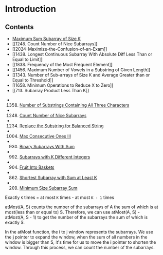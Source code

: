 # Introduction
    
## Contents
* [Maximum Sum Subarray of Size K](1.md)
* [[1248. Count Number of Nice Subarrays]]
* [[2024-Maximize-the-Confusion-of-an-Exam]]
* [[1438. Longest Continuous Subarray With Absolute Diff Less Than or Equal to Limit]]
* [[1838. Frequency of the Most Frequent Element]]
* [[1456. Maximum Number of Vowels in a Substring of Given Length]]
* [[1343. Number of Sub-arrays of Size K and Average Greater than or Equal to Threshold]]
* [[1658. Minimum Operations to Reduce X to Zero]]
* [[713. Subarray Product Less Than K]]

- 1358. [Number of Substrings Containing All Three Characters](https://leetcode.com/problems/number-of-substrings-containing-all-three-characters/discuss/516977/JavaC++Python-Easy-and-Concise)
- 1248. [Count Number of Nice Subarrays](https://leetcode.com/problems/count-number-of-nice-subarrays/discuss/419378/JavaC%2B%2BPython-Sliding-Window-atMost(K)-atMost(K-1))
- 1234. [Replace the Substring for Balanced String](https://leetcode.com/problems/replace-the-substring-for-balanced-string/discuss/408978/javacpython-sliding-window/367697)
- 1004. [Max Consecutive Ones III](https://leetcode.com/problems/max-consecutive-ones-iii/discuss/247564/javacpython-sliding-window/379427?page=3)
- 930. [Binary Subarrays With Sum](https://leetcode.com/problems/binary-subarrays-with-sum/discuss/186683/)
- 992. [Subarrays with K Different Integers](https://leetcode.com/problems/subarrays-with-k-different-integers/discuss/523136/JavaC%2B%2BPython-Sliding-Window)
- 904. [Fruit Into Baskets](https://leetcode.com/problems/fruit-into-baskets/discuss/170740/Sliding-Window-for-K-Elements)
- 862. [Shortest Subarray with Sum at Least K](https://leetcode.com/problems/shortest-subarray-with-sum-at-least-k/discuss/143726/C%2B%2BJavaPython-O(N)-Using-Deque)
- 209. [Minimum Size Subarray Sum](https://leetcode.com/problems/minimum-size-subarray-sum/discuss/433123/JavaC++Python-Sliding-Window)

Exactly `K` times = at most `K` times - at most `K - 1` times

atMost(A, S) counts the number of the subarrays of A the sum of which is at most(less than or equal to) S. Therefore, we can use atMost(A, S) - atMost(A, S - 1) to get the number of the subarrays the sum of which is exactly S.  

In the atMost function, the i to j window represents the subarrays. We use the j pointer to expand the window, when the sum of all numbers in the window is bigger than S, it's time for us to move the i pointer to shorten the window. Through this process, we can count the number of the subarrays.